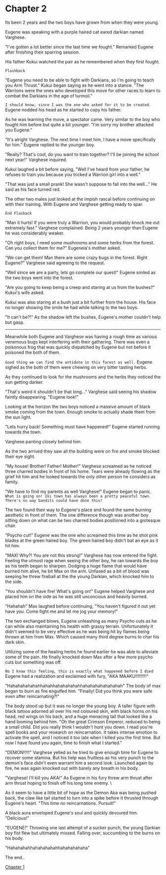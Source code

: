 # Chapter 2

Its been 2 years and the two boys have grown from when they were young.

Eugene was speaking with a purple haired cat eared darkian named Varghese.

"I've gotten a lot better since the last time we fought." Remarked Eugene after finishing their sparring session.

His father Kukui watched the pair as he remembered when they first fought.

`Flashback`

"Eugene you need to be able to fight with Darkians, so I'm going to teach you Arm Thrust." Kukui began saying as he went into a stance. "The Warrions were the ones who developed this move for other races to learn to combat the Darkians in the age of turmoil."

`I should know, since I was the one who asked for it to be created.` Eugene nodded his head as he started to copy his father. 

As he was learning the move, a spectator came. Very similar to the boy who fought him before but quite a bit younger. "I'm sorry my brother attacked you Eugene."

"It's alright Varghese. The next time I meet him, I have a move specifically for him." Eugene replied to the younger boy.

"Really? That's cool, do you want to train together? I'll be joining the school next year!" Varghese inquired.

Kukui laughed a bit before saying, "Well I've heard from your father, he refuses to train you because you tricked a Warrion girl into a well."

"That was just a small prank! She wasn't suppose to fall into the well..." He said as his face turned red.

The other two males just looked at the impish rascal before continuing on with their training. With Eugene and Varghese getting ready to spar.

`End Flasback`

"Man it hurts! If you were truly a Warrion, you would probably knock me out extremely fast." Varghese complained. Being 2 years younger than Eugene he was considerably weaker.

"Oh right boys, I need some mushrooms and some herbs from the forest. Can you collect them for me?" Eugeneia's mother asked.

"We can get them! Man there are some crazy bugs in the forest. Right Eugene?" Varghese said agreeing to the request.

"Well since we are a party, lets go complete our quest!" Eugene smiled as the two boys went into the forest.

"Are you going to keep being a creep and staring at us from the bushes?" Kukui's wife asked.

Kukui was also staring at a bush just a bit further from the house. His face no longer showing the smile he had while talking to the two boys.

"It can't be?!" As the shadow left the bushes, Eugene's mother couldn't help but gasp.

---------------------------

Meanwhile both Eugene and Varghese was having a rough time as various venemous bugs kept interfering with their gathering. There was even a poisonous frog that was quickly dispatched by Eugene but not before it poisoned the both of them.

`Good thing we can find the antidote in this forest as well.` Eugene sighed as the both of them were chewing on very bitter tasting herbs.

As they continued to look for the mushrooms and the herbs they noticed the sun getting darker.

"That's weird it shouldn't be that long..." Varghese said seeing his shadow faintly disappearing. "Eugene look!"

Looking at the horizon the two boys noticed a massive amount of black smoke coming from the town. Enough smoke to actually shade them from the sun light.

"Lets hurry back! Something must have happened!" Eugene started running towards the town.

Varghese panting closely behind him.

As the two arrived they saw all the building were on fire and smoke blocked their eye sight.

"My house! Brother! Father! Mother!" Varghese screamed as he noticed three charred bodies in front of his home. Tears were already flowing as the grief hit him and he looked towards the only other person he considers as family.

"We have to find my parents as well Varghese!" Eugene began to panic. `What is going on! Iki town has always been a pretty peaceful town. There's no way bandits could have done this!`

The two found their way to Eugene's place and found the same burning aesthetic in front of them. The one difference though was another boy sitting down on what can be two charred bodies positioned into a grotesque chair.

"Psycho cut!" Eugene was the one who screamed this time as he shot pink blades at the green haired boy. The green haired boy didn't bat an eye as it hit him. 

"MAX! Why?! You are not this strong!" Varghese has now entered the fight. Feeling the utmost rage when seeing the other boy, he ran towards the boy as his teeth began to sharpen. Dodging a huge flame that would have burned him alive, he bit Max on the arm. Unfased as a bit of blood was seeping he threw fireball at the the young Darkian, which knocked him to the side.

"You shouldn't have fire! What's going on!" Eugene helped Varghese and placed him on the side as he was still unconcious and heavily burned.

"Hahahah" Max laughed before continuing, "You haven't figured it out yet have you. Come fight me and let me jog your memory!"

The two exchanged blows, Eugene unleashing as many Psycho cuts as he can while also maintaining his health with grassy terrain. Unfortunately it didn't seemed to be very effective as he was being hit by flames being thrown at him from Max. Which caused many third degree burns to char his dark skin.

Utilizing some of the healing herbs he found earlier he was able to alleviate some of the pain. He finally knocked down Max after a few more psycho cuts but something was off. 

`No I know this feeling, this is exactly what happened before I died` Eugene had a realization and exclaimed with fury, "AKA MAAKU!!!!!!!!!"

"Hahahahahahahhahahhahahahahahhahahahahahahahah" The body of max began to burn as fire engulfed him. "Finally! Did you think you were safe even after reincarnating?!" 

The body stood up but it was no longer the young boy. A taller figure with black tatoos adorned all over his red coloured skin, with black horns on his head, red wings on his back, and a huge menacing tail that looked like a hand looming behind him. "Oh the great Crimson Emperor, reduced to being a small child. Did you really think I wouldn't hunt you down. I read you're spell books and your research on reincarnation. It takes intense emotion to activate the spell, and I noticed it too late when I killed you the first time. But now I have found you again, time to finish what I started."

"DEMON!!!!!" Varghese yelled as he tried to give enough time for Eugene to recover some stamina. But his help was fruitless as his very punch to the demon's face didn't even warrant him a second look. Launched again by fire, he was again knocked out with barely any breath in his body.

"Varghese! I'll kill you AKA!" As Eugene in his fury threw arm thrust after arm thrust hoping to finish off his long time enemy. \

As it seem to have a little bit of hope as the Demon Aka was being pushed back, the claw like tail started to turn into a spike before it thrusted through Eugene's heart. "This time no reincarnations. Pursuit!" 

A black aura enveloped Eugene's soul and quickly devoured him. "Delicious!" 

"EUGENE!" Throwing one last attempt of a sucker punch, the young Darkian boy fist flew but ultimately missed. Falling over, succumbing to the burns on his body.

"Hahahahahhahahahahahhahahahahaha"

The end..

[Chapter 1](CH1.md)